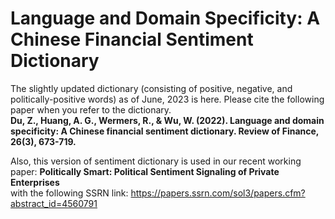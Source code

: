 # Language and Domain Specificity: A Chinese Financial Sentiment Dictionary
The slightly updated dictionary (consisting of positive, negative, and politically-positive words) as of June, 2023 is here. Please cite the following paper when you refer to the dictionary.  
**Du, Z., Huang, A. G., Wermers, R., & Wu, W. (2022). Language and domain specificity: A Chinese financial sentiment dictionary. Review of Finance, 26(3), 673-719.**  
  
Also, this version of sentiment dictionary is used in our recent working paper: **Politically Smart: Political Sentiment Signaling of Private Enterprises**  
with the following SSRN link: https://papers.ssrn.com/sol3/papers.cfm?abstract_id=4560791
